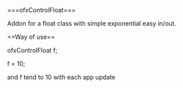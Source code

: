 ===ofxControlFloat===

Addon for a float class with simple exponential easy in/out.

==Way of use==

ofxControlFloat f;

f = 10;

and f tend to 10 with each app update



